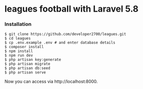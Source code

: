 # leagues football  with Laravel 5.8

### Installation
   
    $ git clone https://github.com/developer2700/leagues.git
    $ cd leagues
    $ cp .env.example .env # and enter database details
    $ composer install
    $ npm install
    $ npm run dev
    $ php artisan key:generate
    $ php artisan migrate
    $ php artisan db:seed
    $ php artisan serve
    
Now you can access via http://localhost:8000.